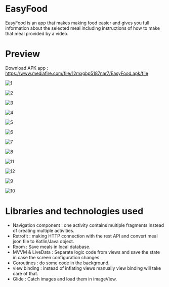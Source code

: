 # EasyFood
EasyFood is an app that makes making food easier and gives you full information about the selected meal including instructions of how to make that meal provided by a video.

# Preview

Download APK app : https://www.mediafire.com/file/12mxgbp5187nar7/EasyFood.apk/file

![1](https://github.com/BaraaAbuAlrob/EasyFood/assets/119497086/32693a9e-30f5-4acf-ac0e-a6291ee801b6)

![2](https://github.com/BaraaAbuAlrob/EasyFood/assets/119497086/e8259f7b-c7e4-412f-bd3b-7c1772644f49)

![3](https://github.com/BaraaAbuAlrob/EasyFood/assets/119497086/5e8cdadb-951a-4782-bf65-5a12e0809558)

![4](https://github.com/BaraaAbuAlrob/EasyFood/assets/119497086/3c5a3b73-8a87-4bfe-8ab2-f3a714b9809c)

![5](https://github.com/BaraaAbuAlrob/EasyFood/assets/119497086/949501c6-11a0-47d7-9c67-4b55a04b08ce)

![6](https://github.com/BaraaAbuAlrob/EasyFood/assets/119497086/bf147c7f-9b62-4ee7-bc9e-cef42dbaa4aa)

![7](https://github.com/BaraaAbuAlrob/EasyFood/assets/119497086/8c646513-1610-4a5d-9a59-8d0f6ed08d29)

![8](https://github.com/BaraaAbuAlrob/EasyFood/assets/119497086/218c2781-f35d-4306-9a8e-86896a732cd0)

![11](https://github.com/BaraaAbuAlrob/EasyFood/assets/119497086/437a9b82-8c71-4f93-a1f8-cc25b665914f)

![12](https://github.com/BaraaAbuAlrob/EasyFood/assets/119497086/044acc23-5b2e-4f3a-94c5-b3df6b34c098)

![9](https://github.com/BaraaAbuAlrob/EasyFood/assets/119497086/f50d3e4e-449a-4307-af9c-9a60f566c61d)

![10](https://github.com/BaraaAbuAlrob/EasyFood/assets/119497086/761809c7-49e0-4800-970d-19b346ad33fd)



# Libraries and technologies used
- Navigation component : one activity contains multiple fragments instead of creating multiple activities.
- Retrofit : making HTTP connection with the rest API and convert meal json file to Kotlin/Java object.
- Room : Save meals in local database.
- MVVM & LiveData : Separate logic code from views and save the state in case the screen configuration changes.
- Coroutines : do some code in the background.
- view binding : instead of inflating views manually view binding will take care of that.
- Glide : Catch images and load them in imageView.
